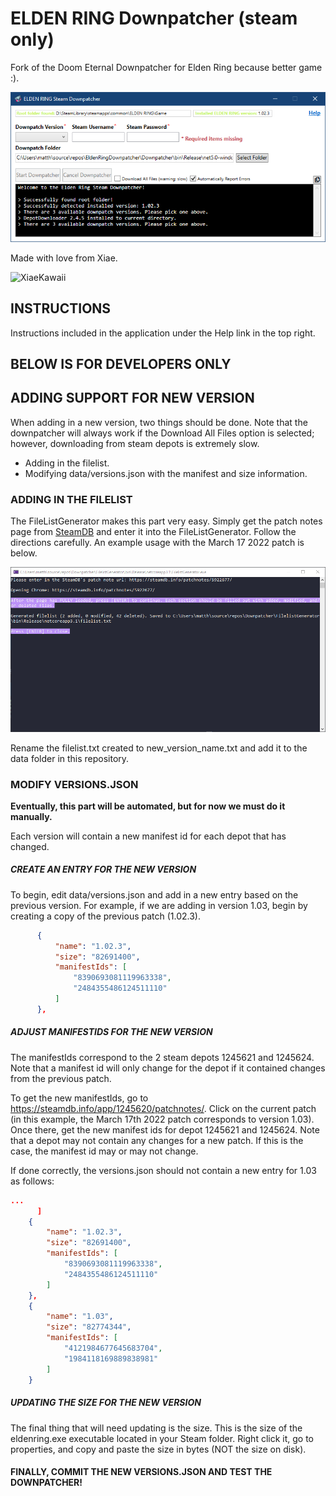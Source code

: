 

# ELDEN RING Downpatcher (steam only)
Fork of the Doom Eternal Downpatcher for Elden Ring because better game :).

![Preview](https://github.com/mcdalcin/EldenRingDownpatcher/blob/master/Images/preview10.PNG?raw=true)


Made with love from Xiae.

  ![XiaeKawaii](https://github.com/mcdalcin/EldenRingDownpatcher/blob/master/Images/kawaii.jpg?raw=true)

## INSTRUCTIONS

Instructions included in the application under the Help link in the top right.

## BELOW IS FOR DEVELOPERS ONLY

## ADDING SUPPORT FOR NEW VERSION

When adding in a new version, two things should be done. Note that the downpatcher will always work if the Download All Files option is selected; however, downloading from steam depots is extremely slow.

 - Adding in the filelist.
 - Modifying data/versions.json with the manifest and size information.

### ADDING IN THE FILELIST

The FileListGenerator makes this part very easy. Simply get the patch notes page from [SteamDB](https://steamdb.info/app/782330/patchnotes/) and enter it into the FileListGenerator. Follow the directions carefully. An example usage with the March 17 2022 patch is below.

![FileListGenerator](https://github.com/mcdalcin/DoomEternalDownpatcher/blob/master/Images/fileListGenerator.PNG?raw=true)

Rename the filelist.txt created to new_version_name.txt and add it to the data folder in this repository.

### MODIFY VERSIONS.JSON

**Eventually, this part will be automated, but for now we must do it manually.**

Each version will contain a new manifest id for each depot that has changed.

##### CREATE AN ENTRY FOR THE NEW VERSION

To begin, edit data/versions.json and add in a new entry based on the previous version.  For example, if we are adding in version 1.03, begin by creating a copy of the previous patch (1.02.3).

```json
      {
          "name": "1.02.3",
          "size": "82691400",
          "manifestIds": [
              "8390693081119963338",
              "2484355486124511110"
          ]
      },
```

##### ADJUST MANIFESTIDS FOR THE NEW VERSION

The manifestIds correspond to the 2 steam depots 1245621 and 1245624. Note that a manifest id will only change for the depot if it contained changes from the previous patch.

To get the new manifestIds, go to https://steamdb.info/app/1245620/patchnotes/. Click on the current patch (in this example, the March 17th 2022 patch corresponds to version 1.03). Once there, get the new manifest ids for depot 1245621 and 1245624. Note that a depot may not contain any changes for a new patch. If this is the case, the manifest id may or may not change.

If done correctly, the versions.json should not contain a new entry for 1.03 as follows:

```json
...
      ]
    {
        "name": "1.02.3",
        "size": "82691400",
        "manifestIds": [
            "8390693081119963338",
            "2484355486124511110"
        ]
    },
    {
        "name": "1.03",
        "size": "82774344",
        "manifestIds": [
            "4121984677645683704",
            "1984118169889838981"
        ]
    }
```
##### UPDATING THE SIZE FOR THE NEW VERSION
The final thing that will need updating is the size. This is the size of the eldenring.exe executable located in your Steam folder. Right click it, go to properties, and copy and paste the size in bytes (NOT the size on disk).

#### FINALLY, COMMIT THE NEW VERSIONS.JSON AND TEST THE DOWNPATCHER!
